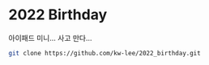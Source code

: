# 2022 Birthday

아이패드 미니... 사고 만다...

```bash
git clone https://github.com/kw-lee/2022_birthday.git
```